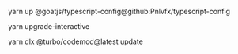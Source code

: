 yarn up @goatjs/typescript-config@github:Pnlvfx/typescript-config

yarn upgrade-interactive

yarn dlx @turbo/codemod@latest update

